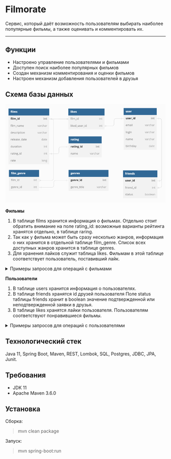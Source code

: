 Filmorate
========================
Сервис, который даёт возможность пользователям выбирать наиболее популярные фильмы, а также оценивать и комментировать их.
***

Функции
-------------------------
* Настроено управление пользователями и фильмами
* Доступен поиск наиболее популярных фильмов
* Создан механизм комментирования и оценки фильмов
* Настроен механизм добавления пользователей в друзья

Схема базы данных
-------------------------

![Схема базы данных](https://raw.githubusercontent.com/dev-Orlov/java-filmorate/add-database/chart_v8.png)

**Фильмы**

1. В таблице films хранится информация о фильмах.
   Отдельно стоит обратить внимание на поле rating_id: возможные варианты рейтинга хранятся отдельно, в таблице raring.
2. Так как у фильма может быть сразу несколько жанров, информация о них хранится в отдельной таблице film_genre.
   Список всех доступных жанров хранится в таблице genres.
3. Для хранения лайков служит таблица likes. Фильмам в этой таблице соответствует пользователь, поставивший
   лайк.

<details>
<summary>Примеры запросов для операций с фильмами</summary>

**getFilm()**
```SQL 
SELECT * 
FROM films 
WHERE film_id = 1;
```

**getAll()** 
```SQL 
SELECT *
FROM film;
```
</details>

**Пользователи**
1. В таблице users хранится информация о пользователях.
2. В таблице friends хранятся id друзей пользователя
   Поле status таблицы friends хранит в boolean значение подтвержденной или неподтвержденной заявки в друзья.
3. В таблице likes хранятся лайки пользователя. Пользователям соответствуют понравившиеся фильмы.

<details>
<summary>Примеры запросов для операций с пользователями</summary>

**getUser()** 

```SQL 
SELECT *
FROM users
WHERE user_id = 1;
```

**getAll()** 

```SQL 
SELECT *
FROM users;
```

**getFriendList()** 

```SQL 
SELECT * 
FROM users AS u 
RIGHT JOIN friends AS f ON u.user_id = f.friend_id 
GROUP BY user_id;
```
</details>

Технологический стек
-------------------------
Java 11, Spring Boot, Maven, REST, Lombok, SQL, Postgres, JDBC, JPA, Junit.

Требования
-------------------------
* JDK 11
* Apache Maven 3.6.0

Установка
-------------------------
Сборка:
>mvn clean package

Запуск:
> mvn spring-boot:run
